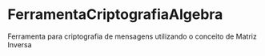 # FerramentaCriptografiaAlgebra
Ferramenta para criptografia de mensagens utilizando o conceito de Matriz Inversa
